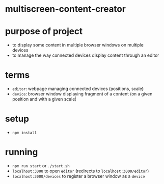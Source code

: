 # multiscreen-content-creator

# purpose of project

- to display some content in multiple browser windows on multiple devices
- to manage the way connected devices display content through an editor

# terms

- `editor`: webpage managing connected devices (positions, scale)
- `device`: browser window displaying fragment of a content (on a given position and with a given scale)

# setup

- `npm install`

# running

- `npm run start` or `./start.sh`
- `localhost:3000` to open `editor` (redirects to `localhost:3000/editor`)
- `localhost:3000/devices` to register a browser window as a `device`
